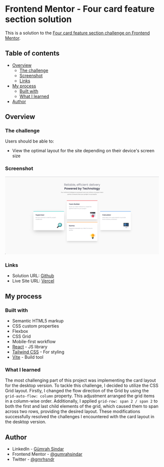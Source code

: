# Frontend Mentor - Four card feature section solution

This is a solution to the [Four card feature section challenge on Frontend Mentor](https://www.frontendmentor.io/challenges/four-card-feature-section-weK1eFYK).

## Table of contents

- [Overview](#overview)
  - [The challenge](#the-challenge)
  - [Screenshot](#screenshot)
  - [Links](#links)
- [My process](#my-process)
  - [Built with](#built-with)
  - [What I learned](#what-i-learned)
- [Author](#author)

## Overview

### The challenge

Users should be able to:

- View the optimal layout for the site depending on their device's screen size

### Screenshot

![](./screenshot.png)

### Links

- Solution URL: [Github](https://github.com/gumrahsindar/four-card-feature-section)
- Live Site URL: [Vercel](https://four-card-feature-section-gsindar.vercel.app/)

## My process

### Built with

- Semantic HTML5 markup
- CSS custom properties
- Flexbox
- CSS Grid
- Mobile-first workflow
- [React](https://reactjs.org/) - JS library
- [Tailwind CSS](https://tailwindcss.com/) - For styling
- [Vite](https://vitejs.dev/) - Build tool

### What I learned

The most challenging part of this project was implementing the card layout for the desktop version. To tackle this challenge, I decided to utilize the CSS Grid layout. Firstly, I changed the flow direction of the Grid by using the `grid-auto-flow: column` property. This adjustment arranged the grid items in a column-wise order. Additionally, I applied `grid-row: span 2 / span 2` to both the first and last child elements of the grid, which caused them to span across two rows, providing the desired layout. These modifications successfully resolved the challenges I encountered with the card layout in the desktop version.

## Author

- LinkedIn - [Gümrah Sindar](https://www.linkedin.com/in/gumrahsindar/)
- Frontend Mentor - [@gumrahsindar](https://www.frontendmentor.io/profile/gumrahsindar)
- Twitter - [@gmrhsndr](https://twitter.com/gmrhsndr)
